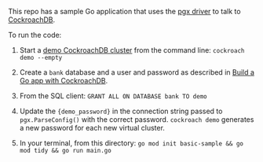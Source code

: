 This repo has a sample Go application that uses the [pgx driver](https://pkg.go.dev/github.com/jackc/pgx) to talk to [CockroachDB](https://www.cockroachlabs.com/docs/stable/).

To run the code:

1. Start a [demo CockroachDB cluster](https://www.cockroachlabs.com/docs/stable/cockroach-demo.html) from the command line: `cockroach demo --empty`

1. Create a `bank` database and a user and password as described in [Build a Go app with CockroachDB](https://www.cockroachlabs.com/docs/stable/build-a-go-app-with-cockroachdb.html).

1. From the SQL client: `GRANT ALL ON DATABASE bank TO demo`

1. Update the `{demo_password}` in the connection string passed to `pgx.ParseConfig()` with the correct password. `cockroach demo` generates a new password for each new virtual cluster.

1. In your terminal, from this directory: `go mod init basic-sample && go mod tidy && go run main.go`
